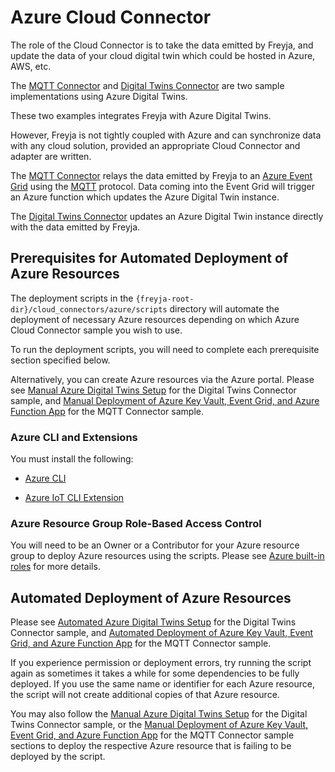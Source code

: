 # Azure Cloud Connector

The role of the Cloud Connector is to take the data emitted by Freyja, and update the data of your cloud digital twin which could be hosted in Azure, AWS, etc.

The [MQTT Connector](./mqtt_connector/README.md) and [Digital Twins Connector](./digital_twins_connector/README.md) are two sample implementations using Azure Digital Twins.

These two examples integrates Freyja with Azure Digital Twins.

However, Freyja is not tightly coupled with Azure and can synchronize data with any cloud solution, provided an appropriate Cloud Connector and adapter are written.

The [MQTT Connector](./mqtt_connector/README.md) relays the data emitted by Freyja to an [Azure Event Grid](https://learn.microsoft.com/en-us/azure/event-grid/overview) using the [MQTT](https://mqtt.org/) protocol. Data coming into the Event Grid will trigger an Azure function which updates the Azure Digital Twin instance.

The [Digital Twins Connector](./digital_twins_connector/README.md) updates an Azure Digital Twin instance directly with the data emitted by Freyja.

## Prerequisites for Automated Deployment of Azure Resources

The deployment scripts in the `{freyja-root-dir}/cloud_connectors/azure/scripts` directory will automate the deployment of necessary Azure resources depending on which Azure Cloud Connector sample you wish to use.

To run the deployment scripts, you will need to complete each prerequisite section specified below.

Alternatively, you can create Azure resources via the Azure portal. Please see [Manual Azure Digital Twins Setup](./digital_twins_connector/README.md#manual-azure-digital-twins-setup) for the Digital Twins Connector sample, and [Manual Deployment of Azure Key Vault, Event Grid, and Azure Function App](./mqtt_connector/README.md#manual-deployment-of-azure-key-vault-event-grid-and-azure-function-app) for the MQTT Connector sample.

### Azure CLI and Extensions

You must install the following:

* [Azure CLI](https://learn.microsoft.com/en-us/cli/azure/install-azure-cli)

* [Azure IoT CLI Extension](https://github.com/Azure/azure-iot-cli-extension)

### Azure Resource Group Role-Based Access Control

You will need to be an Owner or a Contributor for your Azure resource group to deploy Azure resources using the scripts. Please see [Azure built-in roles](https://learn.microsoft.com/en-us/azure/role-based-access-control/built-in-roles) for more details.

## Automated Deployment of Azure Resources

Please see [Automated Azure Digital Twins Setup](./digital_twins_connector/README.md#automated-azure-digital-twins-setup) for the Digital Twins Connector sample, and [Automated Deployment of Azure Key Vault, Event Grid, and Azure Function App](./mqtt_connector/README.md#automated-deployment-of-azure-key-vault-event-grid-and-azure-function-app) for the MQTT Connector sample.

If you experience permission or deployment errors, try running the script again as sometimes it takes a while for some dependencies to be fully deployed. If you use the same name or identifier for each Azure resource, the script will not create additional copies of that Azure resource.

You may also follow the [Manual Azure Digital Twins Setup](./digital_twins_connector/README.md#manual-azure-digital-twins-setup) for the Digital Twins Connector sample, or the [Manual Deployment of Azure Key Vault, Event Grid, and Azure Function App](./mqtt_connector/README.md#manual-deployment-of-azure-key-vault-event-grid-and-azure-function-app) for the MQTT Connector sample sections to deploy the respective Azure resource that is failing to be deployed by the script.
